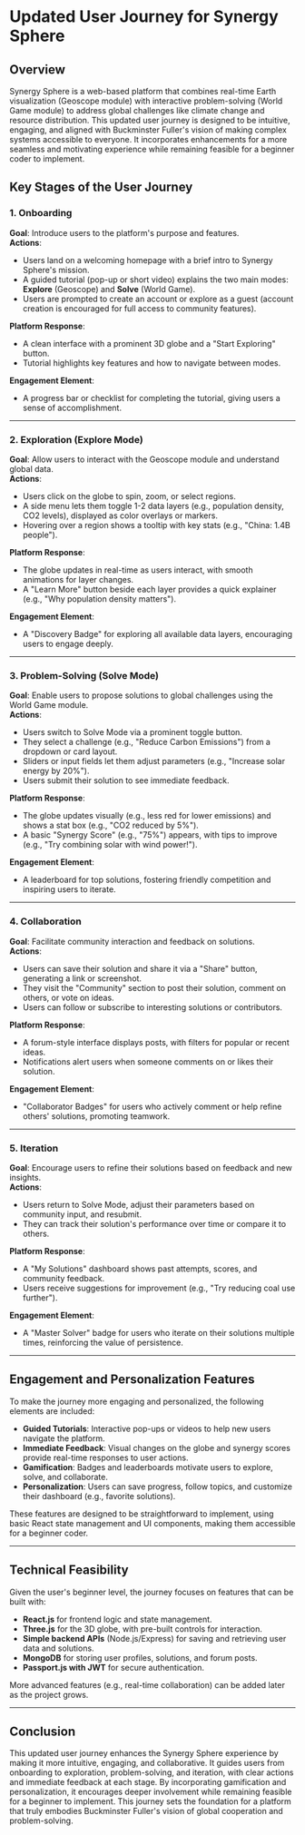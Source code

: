 
# Updated User Journey for Synergy Sphere

## Overview
Synergy Sphere is a web-based platform that combines real-time Earth visualization (Geoscope module) with interactive problem-solving (World Game module) to address global challenges like climate change and resource distribution. This updated user journey is designed to be intuitive, engaging, and aligned with Buckminster Fuller's vision of making complex systems accessible to everyone. It incorporates enhancements for a more seamless and motivating experience while remaining feasible for a beginner coder to implement.

## Key Stages of the User Journey

### 1. Onboarding
**Goal**: Introduce users to the platform's purpose and features.  
**Actions**:
- Users land on a welcoming homepage with a brief intro to Synergy Sphere's mission.
- A guided tutorial (pop-up or short video) explains the two main modes: **Explore** (Geoscope) and **Solve** (World Game).
- Users are prompted to create an account or explore as a guest (account creation is encouraged for full access to community features).

**Platform Response**:
- A clean interface with a prominent 3D globe and a "Start Exploring" button.
- Tutorial highlights key features and how to navigate between modes.

**Engagement Element**:
- A progress bar or checklist for completing the tutorial, giving users a sense of accomplishment.

---

### 2. Exploration (Explore Mode)
**Goal**: Allow users to interact with the Geoscope module and understand global data.  
**Actions**:
- Users click on the globe to spin, zoom, or select regions.
- A side menu lets them toggle 1-2 data layers (e.g., population density, CO2 levels), displayed as color overlays or markers.
- Hovering over a region shows a tooltip with key stats (e.g., "China: 1.4B people").

**Platform Response**:
- The globe updates in real-time as users interact, with smooth animations for layer changes.
- A "Learn More" button beside each layer provides a quick explainer (e.g., "Why population density matters").

**Engagement Element**:
- A "Discovery Badge" for exploring all available data layers, encouraging users to engage deeply.

---

### 3. Problem-Solving (Solve Mode)
**Goal**: Enable users to propose solutions to global challenges using the World Game module.  
**Actions**:
- Users switch to Solve Mode via a prominent toggle button.
- They select a challenge (e.g., "Reduce Carbon Emissions") from a dropdown or card layout.
- Sliders or input fields let them adjust parameters (e.g., "Increase solar energy by 20%").
- Users submit their solution to see immediate feedback.

**Platform Response**:
- The globe updates visually (e.g., less red for lower emissions) and shows a stat box (e.g., "CO2 reduced by 5%").
- A basic "Synergy Score" (e.g., "75%") appears, with tips to improve (e.g., "Try combining solar with wind power!").

**Engagement Element**:
- A leaderboard for top solutions, fostering friendly competition and inspiring users to iterate.

---

### 4. Collaboration
**Goal**: Facilitate community interaction and feedback on solutions.  
**Actions**:
- Users can save their solution and share it via a "Share" button, generating a link or screenshot.
- They visit the "Community" section to post their solution, comment on others, or vote on ideas.
- Users can follow or subscribe to interesting solutions or contributors.

**Platform Response**:
- A forum-style interface displays posts, with filters for popular or recent ideas.
- Notifications alert users when someone comments on or likes their solution.

**Engagement Element**:
- "Collaborator Badges" for users who actively comment or help refine others' solutions, promoting teamwork.

---

### 5. Iteration
**Goal**: Encourage users to refine their solutions based on feedback and new insights.  
**Actions**:
- Users return to Solve Mode, adjust their parameters based on community input, and resubmit.
- They can track their solution's performance over time or compare it to others.

**Platform Response**:
- A "My Solutions" dashboard shows past attempts, scores, and community feedback.
- Users receive suggestions for improvement (e.g., "Try reducing coal use further").

**Engagement Element**:
- A "Master Solver" badge for users who iterate on their solutions multiple times, reinforcing the value of persistence.

---

## Engagement and Personalization Features
To make the journey more engaging and personalized, the following elements are included:
- **Guided Tutorials**: Interactive pop-ups or videos to help new users navigate the platform.
- **Immediate Feedback**: Visual changes on the globe and synergy scores provide real-time responses to user actions.
- **Gamification**: Badges and leaderboards motivate users to explore, solve, and collaborate.
- **Personalization**: Users can save progress, follow topics, and customize their dashboard (e.g., favorite solutions).

These features are designed to be straightforward to implement, using basic React state management and UI components, making them accessible for a beginner coder.

---

## Technical Feasibility
Given the user's beginner level, the journey focuses on features that can be built with:
- **React.js** for frontend logic and state management.
- **Three.js** for the 3D globe, with pre-built controls for interaction.
- **Simple backend APIs** (Node.js/Express) for saving and retrieving user data and solutions.
- **MongoDB** for storing user profiles, solutions, and forum posts.
- **Passport.js with JWT** for secure authentication.

More advanced features (e.g., real-time collaboration) can be added later as the project grows.

---

## Conclusion
This updated user journey enhances the Synergy Sphere experience by making it more intuitive, engaging, and collaborative. It guides users from onboarding to exploration, problem-solving, and iteration, with clear actions and immediate feedback at each stage. By incorporating gamification and personalization, it encourages deeper involvement while remaining feasible for a beginner to implement. This journey sets the foundation for a platform that truly embodies Buckminster Fuller's vision of global cooperation and problem-solving.
